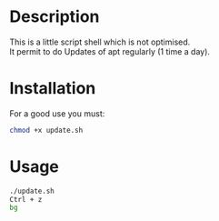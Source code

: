 # Description
This is a little script shell which is not optimised. \
It permit to do Updates of apt regularly (1 time a day).

# Installation
For a good use you must:

```bash
chmod +x update.sh
```

# Usage

```bash
./update.sh
Ctrl + z
bg
```
